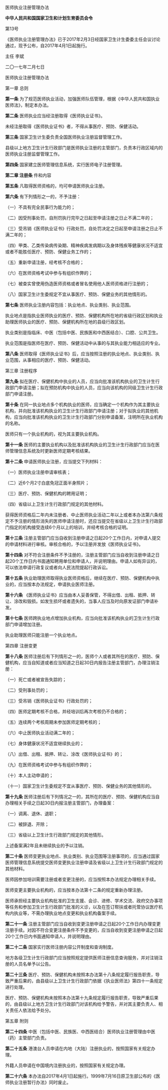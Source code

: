 医师执业注册管理办法

**中华人民共和国国家卫生和计划生育委员会令**

第13号

《医师执业注册管理办法》已于2017年2月3日经国家卫生计生委委主任会议讨论通过，现予公布，自2017年4月1日起施行。

主任 李斌

二〇一七年二月七日

医师执业注册管理办法

第一章 总则

**第一条** 为了规范医师执业活动，加强医师队伍管理，根据《中华人民共和国执业医师法》，制定本办法。

**第二条** 医师执业应当经注册取得《医师执业证书》。

未经注册取得《医师执业证书》者，不得从事医疗、预防、保健活动。

**第三条** 国家卫生计生委负责全国医师执业注册监督管理工作。

县级以上地方卫生计生行政部门是医师执业注册的主管部门，负责本行政区域内的医师执业注册监督管理工作。

**第四条** 国家建立医师管理信息系统，实行医师电子注册管理。

**第二章 注册条** 件和内容

**第五条** 凡取得医师资格的，均可申请医师执业注册。

**第六条** 有下列情形之一的，不予注册：

（一）不具有完全民事行为能力的；

（二）因受刑事处罚，自刑罚执行完毕之日起至申请注册之日止不满二年的；

（三）受吊销《医师执业证书》行政处罚，自处罚决定之日起至申请注册之日止不满二年的；

（四）甲类、乙类传染病传染期、精神疾病发病期以及身体残疾等健康状况不适宜或者不能胜任医疗、预防、保健业务工作的；

（五）重新申请注册，经考核不合格的；

（六）在医师资格考试中参与有组织作弊的；

（七）被查实曾使用伪造医师资格或者冒名使用他人医师资格进行注册的；

（八）国家卫生计生委规定不宜从事医疗、预防、保健业务的其他情形的。

**第七条** 医师执业注册内容包括：执业地点、执业类别、执业范围。

执业地点是指执业医师执业的医疗、预防、保健机构所在地的省级行政区划和执业助理医师执业的医疗、预防、保健机构所在地的县级行政区划。

执业类别是指临床、中医（包括中医、民族医和中西医结合）、口腔、公共卫生。

执业范围是指医师在医疗、预防、保健活动中从事的与其执业能力相适应的专业。

**第八条** 医师取得《医师执业证书》后，应当按照注册的执业地点、执业类别、执业范围，从事相应的医疗、预防、保健活动。

第三章 注册程序

**第九条** 拟在医疗、保健机构中执业的人员，应当向批准该机构执业的卫生计生行政部门申请注册；拟在预防机构中执业的人员，应当向该机构的同级卫生计生行政部门申请注册。

**第十条** 在同一执业地点多个机构执业的医师，应当确定一个机构作为其主要执业机构，并向批准该机构执业的卫生计生行政部门申请注册；对于拟执业的其他机构，应当向批准该机构执业的卫生计生行政部门分别申请备案，注明所在执业机构的名称。

医师只有一个执业机构的，视为其主要执业机构。

**第十一条** 医师的主要执业机构以及批准该机构执业的卫生计生行政部门应当在医师管理信息系统及时更新医师定期考核结果。

**第十二条** 申请医师执业注册，应当提交下列材料：

（一）医师执业注册申请审核表；

（二）近6个月2寸白底免冠正面半身照片；

（三）医疗、预防、保健机构的聘用证明；

（四）省级以上卫生计生行政部门规定的其他材料。

获得医师资格后二年内未注册者、中止医师执业活动二年以上或者本办法第六条规定不予注册的情形消失的医师申请注册时，还应当提交在省级以上卫生计生行政部门指定的机构接受连续6个月以上的培训，并经考核合格的证明。

**第十三条** 注册主管部门应当自收到注册申请之日起20个工作日内，对申请人提交的申请材料进行审核。审核合格的，予以注册并发放《医师执业证书》。

**第十四条** 对不符合注册条件不予注册的，注册主管部门应当自收到注册申请之日起20个工作日内书面通知聘用单位和申请人，并说明理由。申请人如有异议的，可以依法申请行政复议或者向人民法院提起行政诉讼。

**第十五条** 执业助理医师取得执业医师资格后，继续在医疗、预防、保健机构中执业的，应当按本办法规定，申请执业医师注册。

**第十六条** 《医师执业证书》应当由本人妥善保管，不得出借、出租、抵押、转让、涂改和毁损。如发生损坏或者遗失的，当事人应当及时向原发证部门申请补发。

**第十七条** 医师跨执业地点增加执业机构，应当向批准该机构执业的卫生计生行政部门申请增加注册。

执业助理医师只能注册一个执业地点。

第四章 注册变更

**第十八条** 医师注册后有下列情形之一的，医师个人或者其所在的医疗、预防、保健机构，应当自知道或者应当知道之日起30日内报告注册主管部门，办理注销注册：

（一）死亡或者被宣告失踪的；

（二）受刑事处罚的；

（三）受吊销《医师执业证书》行政处罚的；

（四）医师定期考核不合格，并经培训后再次考核仍不合格的；

（五）连续两个考核周期未参加医师定期考核的；

（六）中止医师执业活动满二年的；

（七）身体健康状况不适宜继续执业的；

（八）出借、出租、抵押、转让、涂改《医师执业证书》的；

（九）在医师资格考试中参与有组织作弊的；

（十）本人主动申请的；

（十一）国家卫生计生委规定不宜从事医疗、预防、保健业务的其他情形的。

**第十九条** 医师注册后有下列情况之一的，其所在的医疗、预防、保健机构应当自办理相关手续之日起30日内报注册主管部门，办理备案：

（一）调离、退休、退职；

（二）被辞退、开除；

（三）省级以上卫生计生行政部门规定的其他情形。

上述备案满2年且未继续执业的予以注销。

**第二十条** 医师变更执业地点、执业类别、执业范围等注册事项的，应当通过国家医师管理信息系统提交医师变更执业注册申请及省级以上卫生计生行政部门规定的其他材料。

医师因参加培训需要注册或者变更注册的，应当按照本办法规定办理相关手续。

医师变更主要执业机构的，应当按本办法第十二条的规定重新办理注册。

医师承担经主要执业机构批准的卫生支援、会诊、进修、学术交流、政府交办事项等任务和参加卫生计生行政部门批准的义诊，以及在签订帮扶或者托管协议医疗机构内执业等，不需办理执业地点变更和执业机构备案手续。

**第二十一条** 注册主管部门应当自收到变更注册申请之日起20个工作日内办理变更注册手续。对因不符合变更注册条件不予变更的，应当自收到变更注册申请之日起20个工作日内书面通知申请人，并说明理由。

**第二十二条** 国家实行医师注册内容公开制度和查询制度。

地方各级卫生计生行政部门应当按照规定提供医师注册信息查询服务，并对注销注册的人员名单予以公告。

**第二十三条** 医疗、预防、保健机构未按照本办法第十八条规定履行报告职责，导致严重后果的，由县级以上卫生计生行政部门依据《执业医师法》第四十一条规定进行处理。

医疗、预防、保健机构未按照本办法第十九条规定履行报告职责，导致严重后果的，由县级以上地方卫生计生行政部门对该机构给予警告，并对其主要负责人、相关责任人依法给予处分。

第五章 附则

**第二十四条** 中医（包括中医、民族医、中西医结合）医师执业注册管理由中医（药）主管部门负责。

**第二十五条** 港澳台人员申请在内地（大陆）注册执业的，按照国家有关规定办理。

外籍人员申请在中国境内注册执业的，按照国家有关规定办理。

**第二十六条** 本办法自2017年4月1日起施行。1999年7月16日原卫生部公布的《医师执业注册暂行办法》同时废止。
